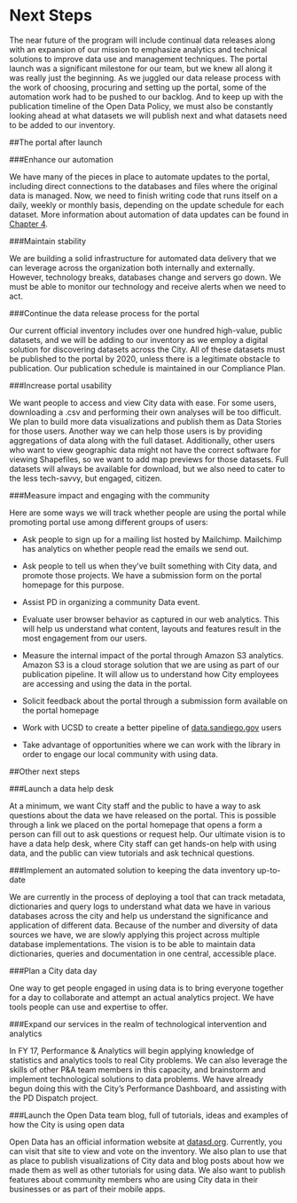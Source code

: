 # Next Steps

The near future of the program will include continual data releases along with an expansion of our mission to emphasize analytics and technical solutions to improve data use and management techniques. The portal launch was a significant milestone for our team, but we knew all along it was really just the beginning. As we juggled our data release process with the work of choosing, procuring and setting up the portal, some of the automation work had to be pushed to our backlog. And to keep up with the publication timeline of the Open Data Policy, we must also be constantly looking ahead at what datasets we will publish next and what datasets need to be added to our inventory.

##The portal after launch

###Enhance our automation

We have many of the pieces in place to automate updates to the portal, including direct connections to the databases and files where the original data is managed. Now, we need to finish writing code that runs itself on a daily, weekly or monthly basis, depending on the update schedule for each dataset. More information about automation of data updates can be found in [Chapter 4](data_release.md).

###Maintain stability

We are building a solid infrastructure for automated data delivery that we can leverage across the organization both internally and externally. However, technology breaks, databases change and servers go down. We must be able to monitor our technology and receive alerts when we need to act.

###Continue the data release process for the portal

Our current official inventory includes over one hundred high-value, public datasets, and we will be adding to our inventory as we employ a digital solution for discovering datasets across the City. All of these datasets must be published to the portal by 2020, unless there is a legitimate obstacle to publication. Our publication schedule is maintained in our Compliance Plan.

###Increase portal usability

We want people to access and view City data with ease. For some users, downloading a .csv and performing their own analyses will be too difficult. We plan to build more data visualizations and publish them as Data Stories for those users. Another way we can help those users is by providing aggregations of data along with the full dataset. Additionally, other users who want to view geographic data might not have the correct software for viewing Shapefiles, so we want to add map previews for those datasets. Full datasets will always be available for download, but we also need to cater to the less tech-savvy, but engaged, citizen.

###Measure impact and engaging with the community

Here are some ways we will track whether people are using the portal while promoting portal use among different groups of users:

* Ask people to sign up for a mailing list hosted by Mailchimp. Mailchimp has analytics on whether people read the emails we send out.

* Ask people to tell us when they’ve built something with City data, and promote those projects. We have a submission form on the portal homepage for this purpose.

* Assist PD in organizing a community Data event.

* Evaluate user browser behavior as captured in our web analytics. This will help us understand what content, layouts and features result in the most engagement from our users.

* Measure the internal impact of the portal through Amazon S3 analytics. Amazon S3 is a cloud storage solution that we are using as part of our publication pipeline. It will allow us to understand how City employees are accessing and using the data in the portal.

* Solicit feedback about the portal through a submission form available on the portal homepage

* Work with UCSD to create a better pipeline of [data.sandiego.gov](http://data.sandiego.gov/) users

* Take advantage of opportunities where we can work with the library in order to engage our local community with using data.

##Other next steps

###Launch a data help desk

At a minimum, we want City staff and the public to have a way to ask questions about the data we have released on the portal. This is possible through a link we placed on the portal homepage that opens a form a person can fill out to ask questions or request help. Our ultimate vision is to have a data help desk, where City staff can get hands-on help with using data, and the public can view tutorials and ask technical questions.

###Implement an automated solution to keeping the data inventory up-to-date

We are currently in the process of deploying a tool that can track metadata, dictionaries and query logs to understand what data we have in various databases across the city and help us understand the significance and application of different data. Because of the number and diversity of data sources we have, we are slowly applying this project across multiple database implementations. The vision is to be able to maintain data dictionaries, queries and documentation in one central, accessible place.

###Plan a City data day

One way to get people engaged in using data is to bring everyone together for a day to collaborate and attempt an actual analytics project. We have tools people can use and expertise to offer.

###Expand our services in the realm of technological intervention and analytics

In FY 17, Performance & Analytics will begin applying knowledge of statistics and analytics tools to real City problems. We can also leverage the skills of other P&A team members in this capacity, and brainstorm and implement technological solutions to data problems. We have already begun doing this with the City’s Performance Dashboard, and assisting with the PD Dispatch project.

###Launch the Open Data team blog, full of tutorials, ideas and examples of how the City is using open data

Open Data has an official information website at [datasd.org](http://www.datasd.org/inventory/). Currently, you can visit that site to view and vote on the inventory. We also plan to use that as place to publish visualizations of City data and blog posts about how we made them as well as other tutorials for using data. We also want to publish features about community members who are using City data in their businesses or as part of their mobile apps.
